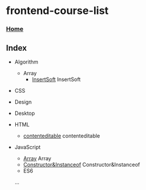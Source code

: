 
<h1>frontend-course-list</h1>

### [Home](https://l1yuu.github.io/course/)

## Index

- Algorithm
  - Array
    - [InsertSoft](https://l1yuu.github.io/course/algorithm/array/insert-soft/) InsertSoft
- CSS
- Design
- Desktop
- HTML
  - [contenteditable](https://l1yuu.github.io/course/html/contenteditable/) contenteditable
- JavaScript
  - [Array](https://l1yuu.github.io/course/javascript/array/) Array
  - [Constructor&Instanceof](https://l1yuu.github.io/course/javascript/constructor-and-instanceof/) Constructor&Instanceof
  - ES6
  
  ...
